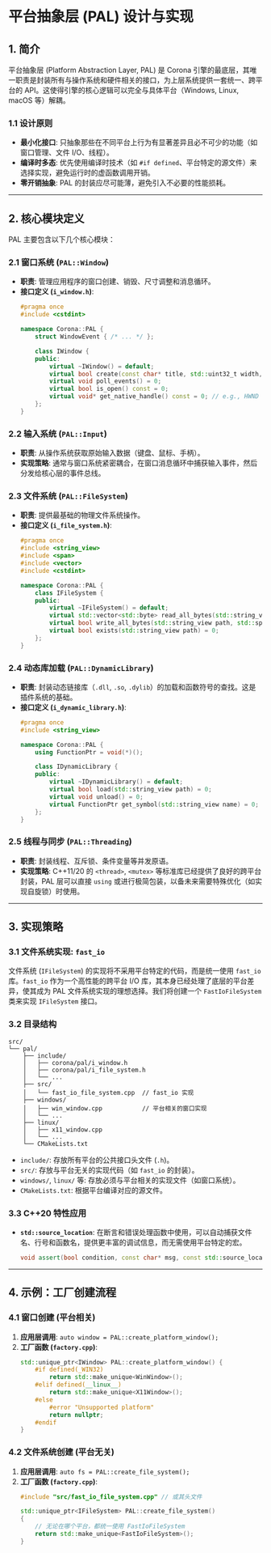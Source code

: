 # 平台抽象层 (PAL) 设计与实现

## 1. 简介

平台抽象层 (Platform Abstraction Layer, PAL) 是 Corona 引擎的最底层，其唯一职责是封装所有与操作系统和硬件相关的接口，为上层系统提供一套统一、跨平台的 API。这使得引擎的核心逻辑可以完全与具体平台（Windows, Linux, macOS 等）解耦。

### 1.1 设计原则
*   **最小化接口**: 只抽象那些在不同平台上行为有显著差异且必不可少的功能（如窗口管理、文件 I/O、线程）。
*   **编译时多态**: 优先使用编译时技术（如 `#if defined`、平台特定的源文件）来选择实现，避免运行时的虚函数调用开销。
*   **零开销抽象**: PAL 的封装应尽可能薄，避免引入不必要的性能损耗。

---

## 2. 核心模块定义

PAL 主要包含以下几个核心模块：

### 2.1 窗口系统 (`PAL::Window`)
*   **职责**: 管理应用程序的窗口创建、销毁、尺寸调整和消息循环。
*   **接口定义 (`i_window.h`)**:
    ```cpp
    #pragma once
    #include <cstdint>
    
    namespace Corona::PAL {
        struct WindowEvent { /* ... */ };

        class IWindow {
        public:
            virtual ~IWindow() = default;
            virtual bool create(const char* title, std::uint32_t width, std::uint32_t height) = 0;
            virtual void poll_events() = 0;
            virtual bool is_open() const = 0;
            virtual void* get_native_handle() const = 0; // e.g., HWND on Windows
        };
    }
    ```

### 2.2 输入系统 (`PAL::Input`)
*   **职责**: 从操作系统获取原始输入数据（键盘、鼠标、手柄）。
*   **实现策略**: 通常与窗口系统紧密耦合，在窗口消息循环中捕获输入事件，然后分发给核心层的事件总线。

### 2.3 文件系统 (`PAL::FileSystem`)
*   **职责**: 提供最基础的物理文件系统操作。
*   **接口定义 (`i_file_system.h`)**:
    ```cpp
    #pragma once
    #include <string_view>
    #include <span>
    #include <vector>
    #include <cstdint>

    namespace Corona::PAL {
        class IFileSystem {
        public:
            virtual ~IFileSystem() = default;
            virtual std::vector<std::byte> read_all_bytes(std::string_view path) = 0;
            virtual bool write_all_bytes(std::string_view path, std::span<const std::byte> data) = 0;
            virtual bool exists(std::string_view path) = 0;
        };
    }
    ```

### 2.4 动态库加载 (`PAL::DynamicLibrary`)
*   **职责**: 封装动态链接库（`.dll`, `.so`, `.dylib`）的加载和函数符号的查找。这是插件系统的基础。
*   **接口定义 (`i_dynamic_library.h`)**:
    ```cpp
    #pragma once
    #include <string_view>

    namespace Corona::PAL {
        using FunctionPtr = void(*)();

        class IDynamicLibrary {
        public:
            virtual ~IDynamicLibrary() = default;
            virtual bool load(std::string_view path) = 0;
            virtual void unload() = 0;
            virtual FunctionPtr get_symbol(std::string_view name) = 0;
        };
    }
    ```

### 2.5 线程与同步 (`PAL::Threading`)
*   **职责**: 封装线程、互斥锁、条件变量等并发原语。
*   **实现策略**: C++11/20 的 `<thread>`, `<mutex>` 等标准库已经提供了良好的跨平台封装，PAL 层可以直接 `using` 或进行极简包装，以备未来需要特殊优化（如实现自旋锁）时使用。

---

## 3. 实现策略

### 3.1 文件系统实现: `fast_io`
文件系统 (`IFileSystem`) 的实现将不采用平台特定的代码，而是统一使用 `fast_io` 库。`fast_io` 作为一个高性能的跨平台 I/O 库，其本身已经处理了底层的平台差异，使其成为 PAL 文件系统实现的理想选择。我们将创建一个 `FastIoFileSystem` 类来实现 `IFileSystem` 接口。

### 3.2 目录结构
```
src/
└── pal/
    ├── include/
    │   ├── corona/pal/i_window.h
    │   ├── corona/pal/i_file_system.h
    │   └── ...
    ├── src/
    │   └── fast_io_file_system.cpp  // fast_io 实现
    ├── windows/
    │   ├── win_window.cpp           // 平台相关的窗口实现
    │   └── ...
    ├── linux/
    │   ├── x11_window.cpp
    │   └── ...
    └── CMakeLists.txt
```
*   `include/`: 存放所有平台的公共接口头文件 (`.h`)。
*   `src/`: 存放与平台无关的实现代码（如 `fast_io` 的封装）。
*   `windows/`, `linux/` 等: 存放必须与平台相关的实现文件（如窗口系统）。
*   `CMakeLists.txt`: 根据平台编译对应的源文件。

### 3.3 C++20 特性应用
*   **`std::source_location`**: 在断言和错误处理函数中使用，可以自动捕获文件名、行号和函数名，提供更丰富的调试信息，而无需使用平台特定的宏。
    ```cpp
    void assert(bool condition, const char* msg, const std::source_location& loc = std::source_location::current());
    ```

---

## 4. 示例：工厂创建流程

### 4.1 窗口创建 (平台相关)
1.  **应用层调用**: `auto window = PAL::create_platform_window();`
2.  **工厂函数 (`factory.cpp`)**:
    ```cpp
    std::unique_ptr<IWindow> PAL::create_platform_window() {
        #if defined(_WIN32)
            return std::make_unique<WinWindow>();
        #elif defined(__linux__)
            return std::make_unique<X11Window>();
        #else
            #error "Unsupported platform"
            return nullptr;
        #endif
    }
    ```

### 4.2 文件系统创建 (平台无关)
1.  **应用层调用**: `auto fs = PAL::create_file_system();`
2.  **工厂函数 (`factory.cpp`)**:
    ```cpp
    #include "src/fast_io_file_system.cpp" // 或其头文件

    std::unique_ptr<IFileSystem> PAL::create_file_system()
    {
        // 无论在哪个平台，都统一使用 FastIoFileSystem
        return std::make_unique<FastIoFileSystem>();
    }
    ```

